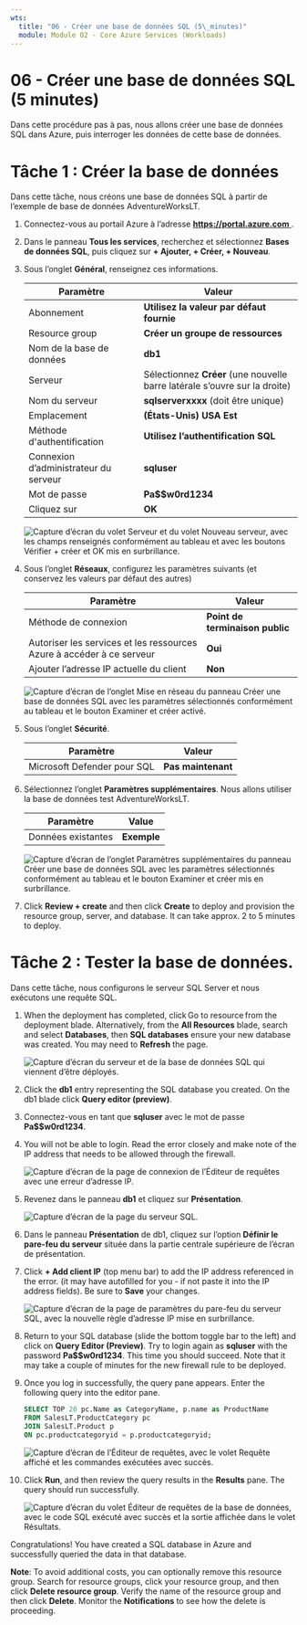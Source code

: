 ```yaml
---
wts:
  title: "06 - Créer une base de données SQL (5\_minutes)"
  module: Module 02 - Core Azure Services (Workloads)
---
```


# <a name="06---create-a-sql-database-5-min"></a>06 - Créer une base de données SQL (5 minutes)

Dans cette procédure pas à pas, nous allons créer une base de données SQL dans Azure, puis interroger les données de cette base de données.

# <a name="task-1-create-the-database"></a>Tâche 1 : Créer la base de données 

Dans cette tâche, nous créons une base de données SQL à partir de l’exemple de base de données AdventureWorksLT. 

1. Connectez-vous au portail Azure à l’adresse [ **https://portal.azure.com** ](https://portal.azure.com).

2. Dans le panneau **Tous les services**, recherchez et sélectionnez **Bases de données SQL**, puis cliquez sur **+ Ajouter, + Créer, + Nouveau**. 

3. Sous l’onglet **Général**, renseignez ces informations.  

    | Paramètre | Valeur | 
    | --- | --- |
    | Abonnement | **Utilisez la valeur par défaut fournie** |
    | Resource group | **Créer un groupe de ressources** |
    | Nom de la base de données| **db1** | 
    | Serveur | Sélectionnez **Créer** (une nouvelle barre latérale s’ouvre sur la droite)|
    | Nom du serveur | **sqlserverxxxx** (doit être unique) | 
    | Emplacement | **(États-Unis) USA Est** |
    | Méthode d'authentification | **Utilisez l’authentification SQL** |
    | Connexion d’administrateur du serveur | **sqluser** |
    | Mot de passe | **Pa$$w0rd1234** |
    | Cliquez sur  | **OK** |

   ![Capture d’écran du volet Serveur et du volet Nouveau serveur, avec les champs renseignés conformément au tableau et avec les boutons Vérifier + créer et OK mis en surbrillance.](../images/0501.png)

4. Sous l’onglet **Réseaux**, configurez les paramètres suivants (et conservez les valeurs par défaut des autres) 

    | Paramètre | Valeur | 
    | --- | --- |
    | Méthode de connexion | **Point de terminaison public** |    
    | Autoriser les services et les ressources Azure à accéder à ce serveur | **Oui** |
    | Ajouter l’adresse IP actuelle du client | **Non** |
    
   ![Capture d’écran de l’onglet Mise en réseau du panneau Créer une base de données SQL avec les paramètres sélectionnés conformément au tableau et le bouton Examiner et créer activé.](../images/0501b.png)

5. Sous l’onglet **Sécurité**. 

    | Paramètre | Valeur | 
    | --- | --- |
    | Microsoft Defender pour SQL| **Pas maintenant** |
    
6. Sélectionnez l’onglet **Paramètres supplémentaires**. Nous allons utiliser la base de données test AdventureWorksLT.

    | Paramètre | Value | 
    | --- | --- |
    | Données existantes | **Exemple** |

    ![Capture d’écran de l’onglet Paramètres supplémentaires du panneau Créer une base de données SQL avec les paramètres sélectionnés conformément au tableau et le bouton Examiner et créer mis en surbrillance.](../images/0501c.png)

7. Click <bpt id="p1">**</bpt>Review + create<ept id="p1">**</ept> and then click <bpt id="p2">**</bpt>Create<ept id="p2">**</ept> to deploy and provision the resource group, server, and database. It can take approx. 2 to 5 minutes to deploy.


# <a name="task-2-test-the-database"></a>Tâche 2 : Tester la base de données.

Dans cette tâche, nous configurons le serveur SQL Server et nous exécutons une requête SQL. 

1. When the deployment has completed, click Go to resource from the deployment blade. Alternatively, from the <bpt id="p1">**</bpt>All Resources<ept id="p1">**</ept> blade, search and select <bpt id="p2">**</bpt>Databases<ept id="p2">**</ept>, then <bpt id="p3">**</bpt>SQL databases<ept id="p3">**</ept> ensure your new database was created. You may need to <bpt id="p1">**</bpt>Refresh<ept id="p1">**</ept> the page.

    ![Capture d’écran du serveur et de la base de données SQL qui viennent d’être déployés.](../images/0502.png)

2. Click the <bpt id="p1">**</bpt>db1<ept id="p1">**</ept> entry representing the SQL database you created. On the db1 blade click <bpt id="p1">**</bpt>Query editor (preview)<ept id="p1">**</ept>.

3. Connectez-vous en tant que **sqluser** avec le mot de passe **Pa$$w0rd1234**.

4. You will not be able to login. Read the error closely and make note of the IP address that needs to be allowed through the firewall. 

    ![Capture d’écran de la page de connexion de l’Éditeur de requêtes avec une erreur d’adresse IP.](../images/0503.png)

5. Revenez dans le panneau **db1** et cliquez sur **Présentation**. 

    ![Capture d’écran de la page du serveur SQL.](../images/0504.png)

6. Dans le panneau **Présentation** de db1, cliquez sur l’option **Définir le pare-feu du serveur** située dans la partie centrale supérieure de l’écran de présentation.

7. Click <bpt id="p1">**</bpt>+ Add client IP<ept id="p1">**</ept> (top menu bar) to add the IP address referenced in the error. (it may have autofilled for you - if not paste it into the IP address fields). Be sure to <bpt id="p1">**</bpt>Save<ept id="p1">**</ept> your changes. 

    ![Capture d’écran de la page de paramètres du pare-feu du serveur SQL, avec la nouvelle règle d’adresse IP mise en surbrillance.](../images/0506.png)

8. Return to your SQL database (slide the bottom toggle bar to the left) and click on <bpt id="p1">**</bpt>Query Editor (Preview)<ept id="p1">**</ept>. Try to login again as <bpt id="p1">**</bpt>sqluser<ept id="p1">**</ept> with the password <bpt id="p2">**</bpt>Pa$$w0rd1234<ept id="p2">**</ept>. This time you should succeed. Note that it may take a couple of minutes for the new firewall rule to be deployed. 

9. Once you log in successfully, the query pane appears. Enter the following query into the editor pane. 

    ```SQL
    SELECT TOP 20 pc.Name as CategoryName, p.name as ProductName
    FROM SalesLT.ProductCategory pc
    JOIN SalesLT.Product p
    ON pc.productcategoryid = p.productcategoryid;
    ```

    ![Capture d’écran de l’Éditeur de requêtes, avec le volet Requête affiché et les commandes exécutées avec succès.](../images/0507.png)

10. Click <bpt id="p1">**</bpt>Run<ept id="p1">**</ept>, and then review the query results in the <bpt id="p2">**</bpt>Results<ept id="p2">**</ept> pane. The query should run successfully.

    ![Capture d’écran du volet Éditeur de requêtes de la base de données, avec le code SQL exécuté avec succès et la sortie affichée dans le volet Résultats.](../images/0508.png)

Congratulations! You have created a SQL database in Azure and successfully queried the data in that database.

<bpt id="p1">**</bpt>Note<ept id="p1">**</ept>: To avoid additional costs, you can optionally remove this resource group. Search for resource groups, click your resource group, and then click <bpt id="p1">**</bpt>Delete resource group<ept id="p1">**</ept>. Verify the name of the resource group and then click <bpt id="p1">**</bpt>Delete<ept id="p1">**</ept>. Monitor the <bpt id="p1">**</bpt>Notifications<ept id="p1">**</ept> to see how the delete is proceeding.
